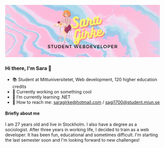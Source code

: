 ![header](header.jpg)
### Hi there, I'm Sara 👋



- :books: Student at Mittuniversitetet, Web development, 120 higher education credits
- 🔭 Currently working on something cool
- 🌱 I’m currently learning .NET
- :email:  How to reach me: saragirke@hotmail.com / sagi1700@student.miun.se

#### Briefly about me

I am 27 years old and live in Stockholm. I also have a degree as a sociologist. After three years in working life, I decided to train as a web developer. It has been fun, educational and sometimes difficult. I'm starting the last semester soon and I'm looking forward to new challenges!



